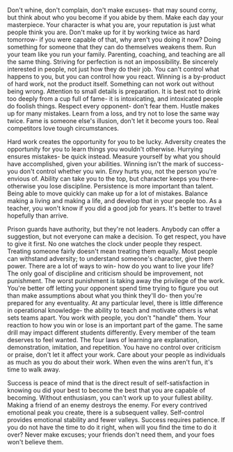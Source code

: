  Don't whine, don't complain, don't make excuses- that may sound corny, but think about who you become if you abide by them. Make each day your masterpiece. Your character is what you are, your reputation is just what people think you are. Don't make up for it by working twice as hard tomorrow- if you were capable of that, why aren't you doing it now? Doing something for someone that they can do themselves weakens them. Run your team like you run your family. Parenting, coaching, and teaching are all the same thing. Striving for perfection is not an impossibility. Be sincerely interested in people, not just how they do their job. You can't control what happens to you, but you can control how you react. Winning is a by-product of hard work, not the product itself. Something can not work out without being wrong. Attention to small details is preparation. It is best not to drink too deeply from a cup full of fame- it is intoxicating, and intoxicated people do foolish things. Respect every opponent- don't fear them. Hustle makes up for many mistakes. Learn from a loss, and try not to lose the same way twice. Fame is someone else's illusion, don't let it become yours too. Real competitors love tough circumstances.

Hard work creates the opportunity for you to be lucky. Adversity creates the opportunity for you to learn things you wouldn't otherwise. Hurrying ensures mistakes- be quick instead. Measure yourself by what you should have accomplished, given your abilities. Winning isn't the mark of success- you don't control whether you win. Envy hurts you, not the person you're envious of. Ability can take you to the top, but character keeps you there- otherwise you lose discipline. Persistence is more important than talent. Being able to move quickly can make up for a lot of mistakes. Balance making a living and making a life, and develop that in your people too. As a teacher, you won't know if you did a good job for years. It's better to travel hopefully than arrive. 

Prison guards have authority, but they're not leaders. Anybody can offer a suggestion, but not everyone can make a decision. To get respect, you have to give it first. No one watches the clock under people they respect. Treating someone fairly doesn't mean treating them equally. Most people can withstand adversity; to understand someone's character, give them power. There are a lot of ways to win- how do you want to live your life? The only goal of discipline and criticism should be improvement, not punishment. The worst punishment is taking away the privilege of the work. You're better off letting your opponent spend time trying to figure you out than make assumptions about what you think they'll do- then you're prepared for any eventuality. At any particular level, there is little difference in operational knowledge- the ability to teach and motivate others is what sets teams apart. You work with people, you don't "handle" them. Your reaction to how you win or lose is an important part of the game. The same drill may impact different students differently. Every member of the team deserves to feel wanted. The four laws of learning are explanation, demonstration, imitation, and repetition. You have no control over criticism or praise, don't let it affect your work. Care about your people as individuals as much as you do about their work. When even the wins aren't fun, it's time to walk away.

Success is peace of mind that is the direct result of self-satisfaction in knowing ou did your best to become the best that you are capable of becoming. Without enthusiasm, you can't work up to your fullest ability. Making a friend of an enemy destroys the enemy. For every contrived emotional peak you create, there is a subsequent valley. Self-control provides emotional stability and fewer valleys. Success requires patience. If you do not have the time to do it right, when will you find the time to do it over? Never make excuses; your friends don't need them, and your foes won't believe them.
